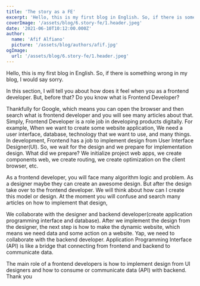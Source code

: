 ```yaml
---
title: 'The story as a FE'
excerpt: 'Hello, this is my first blog in English. So, if there is something wrong in my blog, I would say sorry. In this section, I will tell you about how does it feel when you as a frontend developer. But, before that? Do you know what is Frontend Developer?'
coverImage: '/assets/blog/6.story-fe/1.header.jpeg'
date: '2021-06-10T10:12:00.000Z'
author:
  name: 'Afif Alfiano'
  picture: '/assets/blog/authors/afif.jpg'
ogImage:
  url: '/assets/blog/6.story-fe/1.header.jpeg'
---
```

<!-- ---
title: The story as a FE
description: Story 
published: true
slugs:
    - story-as-a-frontend-developer
keywords: 
    - story
    - frontend-developer
image: assets/blog/6.story-fe/1.header.jpeg
categories: Story
authors: afif alfiano
tags:
  - story
  - rss
publishedAt: 2021-06-10T10:12:00.000Z
updatedAt: 2021-06-10T10:12:00.000Z
thumbnailText: Hello, this is my first blog in English. So, if there is something wrong in my blog, I would say sorry. In this section, I will tell you about how does it feel when you as a frontend developer. But, before that? Do you know what is Frontend Developer?
wordCount: 314
like: 0
--- -->

Hello, this is my first blog in English. So, if there is something wrong in my blog, I would say sorry.

In this section, I will tell you about how does it feel when you as a frontend developer. But, before that? Do you know what is Frontend Developer?

Thankfully for Google, which means you can open the browser and then search what is frontend developer and you will see many articles about that. Simply, Frontend Developer is a role job in developing products digitally. For example, When we want to create some website application, We need a user interface, database, technology that we want to use, and many things. In development, Frontend has a job to implement design from User Interface Designer(UI). So, we wait for the design and we prepare for implementation design. What did we prepare? We initialize project web apps, we create components web, we create routing, we create optimization on the client browser, etc.

As a frontend developer, you will face many algorithm logic and problem. As a designer maybe they can create an awesome design. But after the design take over to the frontend developer. We will think about how can I create this model or design. At the moment you will confuse and search many articles on how to implement that design,

We collaborate with the designer and backend developer(create application programming interface and database). After we implement the design from the designer, the next step is how to make the dynamic website, which means we need data and some action on a website. Yap, we need to collaborate with the backend developer. Application Programming Interface (API) is like a bridge that connecting from frontend and backend to communicate data.

The main role of a frontend developers is how to implement design from UI designers and how to consume or communicate data (API) with backend. Thank you